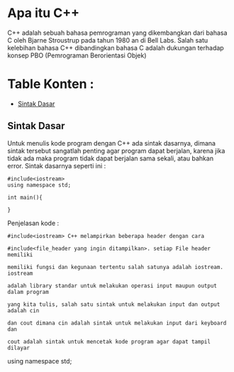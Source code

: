 # Apa itu C++
C++ adalah sebuah bahasa pemrograman yang dikembangkan dari bahasa C oleh Bjarne Stroustrup pada tahun 1980 an di Bell Labs. Salah satu kelebihan bahasa C++ dibandingkan bahasa C adalah dukungan terhadap konsep PBO (Pemrograman Berorientasi Objek)



# Table Konten : 
* [Sintak Dasar](#sintak-dasar)


## Sintak Dasar
Untuk menulis kode program dengan C++ ada sintak dasarnya, dimana sintak tersebut sangatlah penting agar program dapat berjalan, karena jika tidak ada maka program tidak dapat berjalan sama sekali, atau bahkan error. Sintak dasarnya seperti ini :

    #include<iostream>
    using namespace std;

    int main(){

    }

Penjelasan kode :

    #include<iostream> C++ melampirkan beberapa header dengan cara 
    
    #include<file_header yang ingin ditampilkan>. setiap File header memiliki 
    
    memiliki fungsi dan kegunaan tertentu salah satunya adalah iostream. iostream 
    
    adalah library standar untuk melakukan operasi input maupun output dalam program 
    
    yang kita tulis, salah satu sintak untuk melakukan input dan output adalah cin 
    
    dan cout dimana cin adalah sintak untuk melakukan input dari keyboard dan
    
    cout adalah sintak untuk mencetak kode program agar dapat tampil dilayar

using namespace std;



